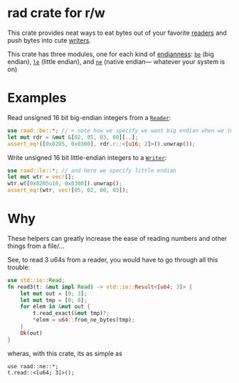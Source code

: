 # rad crate for r/w

This crate provides neat ways to eat bytes out of your favorite [readers](https://doc.rust-lang.org/std/io/trait.Read.html) and push bytes into cute [writers](https://doc.rust-lang.org/std/io/trait.Write.html).

This crate has three modules, one for each kind of [endianness](https://en.wikipedia.org/wiki/Endianness): [`be`](https://docs.rs/raad/latest/raad/be/index.html) (big endian), [`le`](https://docs.rs/raad/latest/raad/le/index.html) (little endian), and [`ne`](https://docs.rs/raad/latest/raad/ne/index.html) (native endian— whatever your system is on)

# Examples

Read unsigned 16 bit big-endian integers from a [`Reader`](https://doc.rust-lang.org/std/io/trait.Read.html):

```rust
use raad::be::*; // < note how we specify we want big endian when we import the trait
let mut rdr = &mut &[02, 05, 03, 00][..];
assert_eq!([0x0205, 0x0300], rdr.r::<[u16; 2]>().unwrap());
```

Write unsigned 16 bit little-endian integers to a [`Writer`](https://doc.rust-lang.org/std/io/trait.Write.html):

```rust
use raad::le::*; // and here we specify little endian
let mut wtr = vec![];
wtr.w([0x0205u16, 0x0300]).unwrap();
assert_eq!(wtr, vec![05, 02, 00, 03]);
```

# Why

These helpers can greatly increase the ease of reading numbers and other things from a file/…

See, to read 3 u64s from a reader, you would have to go through all this trouble:

```rust
use std::io::Read;
fn read3(t: &mut impl Read) -> std::io::Result<[u64; 3]> {
    let mut out = [0; 3];
    let mut tmp = [0; 8];
    for elem in &mut out {
        t.read_exact(&mut tmp)?;
        *elem = u64::from_ne_bytes(tmp);
    }
    Ok(out)
}
```

wheras, with this crate, its as simple as

```rust,ignore
use raad::ne::*;
t.read::<[u64; 3]>();
```
